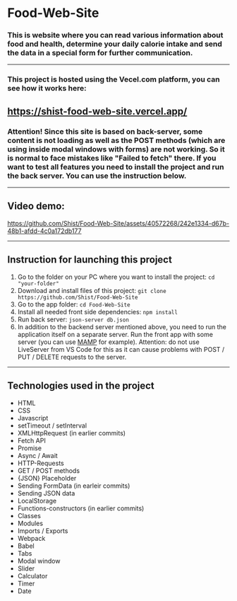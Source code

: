 # Food-Web-Site

### This is website where you can read various information about food and health, determine your daily calorie intake and send the data in a special form for further communication.

---

### This project is hosted using the Vecel.com platform, you can see how it works here:

## https://shist-food-web-site.vercel.app/

### Attention! Since this site is based on back-server, some content is not loading as well as the POST methods (which are using inside modal windows with forms) are not working. So it is normal to face mistakes like "Failed to fetch" there. If you want to test all features you need to install the project and run the back server. You can use the instruction below.

---

## Video demo:

https://github.com/Shist/Food-Web-Site/assets/40572268/242e1334-d67b-48b1-afdd-4c0a172db177

---

## Instruction for launching this project

1. Go to the folder on your PC where you want to install the project:
   `cd "your-folder"`
1. Download and install files of this project:
   `git clone https://github.com/Shist/Food-Web-Site`
1. Go to the app folder:
   `cd Food-Web-Site`
1. Install all needed front side dependencies:
   `npm install`
1. Run back server:
   `json-server db.json`
1. In addition to the backend server mentioned above, you need to run the application itself on a separate server. Run the front app with some server (you can use [MAMP](https://www.mamp.info/en/windows/) for example). Attention: do not use LiveServer from VS Code for this as it can cause problems with POST / PUT / DELETE requests to the server.

---

## Technologies used in the project

- HTML
- CSS
- Javascript
- setTimeout / setInterval
- XMLHttpRequest (in earlier commits)
- Fetch API
- Promise
- Async / Await
- HTTP-Requests
- GET / POST methods
- {JSON} Placeholder
- Sending FormData (in earleir commits)
- Sending JSON data
- LocalStorage
- Functions-constructors (in earlier commits)
- Classes
- Modules
- Imports / Exports
- Webpack
- Babel
- Tabs
- Modal window
- Slider
- Calculator
- Timer
- Date
